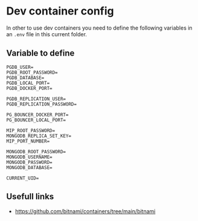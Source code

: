 # Dev container config

In other to use dev containers you need to define the following variables in an `.env` file in this current folder.

## Variable to define

```
PGDB_USER=
PGDB_ROOT_PASSWORD=
PGDB_DATABASE=
PGDB_LOCAL_PORT=
PGDB_DOCKER_PORT=

PGDB_REPLICATION_USER=
PGDB_REPLICATION_PASSWORD=

PG_BOUNCER_DOCKER_PORT=
PG_BOUNCER_LOCAL_PORT=

MIP_ROOT_PASSWORD=
MONGODB_REPLICA_SET_KEY=
MIP_PORT_NUMBER=

MONGODB_ROOT_PASSWORD=
MONGODB_USERNAME=
MONGODB_PASSWORD=
MONGODB_DATABASE=

CURRENT_UID=
```

## Usefull links

- https://github.com/bitnami/containers/tree/main/bitnami
